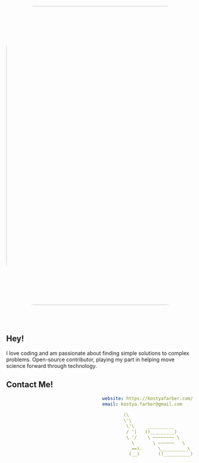 <p align='center'>
    <img width='800' height='' src='images/airport.gif' style='border-radius: 15%'>
</p>
<br>
<br>

## Hey!
I love coding and am passionate about finding simple solutions to complex problems. Open-source contributor, playing my part in helping move science forward through technology.

## Contact Me!
   
```yml
                                    website: https://kostyafarber.com/
                                    email: kostya.farber@gmail.com 
    
                                            (\                          
                                            \'\                         
                                             \'\     __________      
                                             / '|   ()_________)        
                                             \ '/    \ ~~~~~~~~ \
                                               \       \ ~~~~~~   \
                                               ==).      \__________\
                                              (__)       ()__________)                                        
                                                        
```
